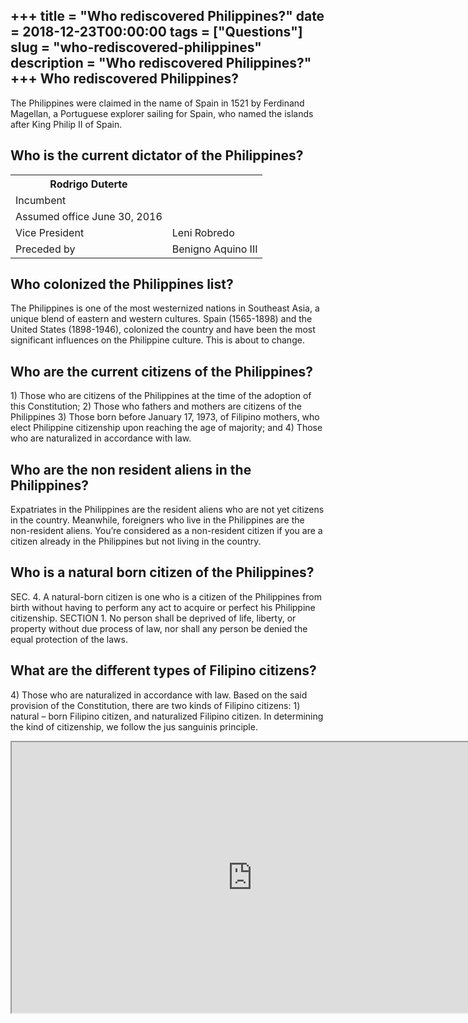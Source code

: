 +++
title = "Who rediscovered Philippines?"
date = 2018-12-23T00:00:00
tags = ["Questions"]
slug = "who-rediscovered-philippines"
description = "Who rediscovered Philippines?"
+++
Who rediscovered Philippines?
-----------------------------

The Philippines were claimed in the name of Spain in 1521 by Ferdinand Magellan, a Portuguese explorer sailing for Spain, who named the islands after King Philip II of Spain.

Who is the current dictator of the Philippines?
-----------------------------------------------

<table><tr><th>Rodrigo Duterte</th></tr><tr><td>Incumbent</td></tr><tr><td>Assumed office June 30, 2016</td></tr><tr><td>Vice President</td><td>Leni Robredo</td></tr><tr><td>Preceded by</td><td>Benigno Aquino III</td></tr></table>

Who colonized the Philippines list?
-----------------------------------

The Philippines is one of the most westernized nations in Southeast Asia, a unique blend of eastern and western cultures. Spain (1565-1898) and the United States (1898-1946), colonized the country and have been the most significant influences on the Philippine culture. This is about to change.

Who are the current citizens of the Philippines?
------------------------------------------------

1\) Those who are citizens of the Philippines at the time of the adoption of this Constitution; 2) Those who fathers and mothers are citizens of the Philippines 3) Those born before January 17, 1973, of Filipino mothers, who elect Philippine citizenship upon reaching the age of majority; and 4) Those who are naturalized in accordance with law.

Who are the non resident aliens in the Philippines?
---------------------------------------------------

Expatriates in the Philippines are the resident aliens who are not yet citizens in the country. Meanwhile, foreigners who live in the Philippines are the non-resident aliens. You’re considered as a non-resident citizen if you are a citizen already in the Philippines but not living in the country.

Who is a natural born citizen of the Philippines?
-------------------------------------------------

SEC. 4. A natural-born citizen is one who is a citizen of the Philippines from birth without having to perform any act to acquire or perfect his Philippine citizenship. SECTION 1. No person shall be deprived of life, liberty, or property without due process of law, nor shall any person be denied the equal protection of the laws.

What are the different types of Filipino citizens?
--------------------------------------------------

4\) Those who are naturalized in accordance with law. Based on the said provision of the Constitution, there are two kinds of Filipino citizens: 1) natural – born Filipino citizen, and naturalized Filipino citizen. In determining the kind of citizenship, we follow the jus sanguinis principle.

<iframe allow="accelerometer; autoplay; clipboard-write; encrypted-media; gyroscope; picture-in-picture" allowfullscreen="" class="__youtube_prefs__  epyt-is-override  no-lazyload" data-no-lazy="1" data-origheight="433" data-origwidth="770" data-skipgform_ajax_framebjll="" height="433" id="_ytid_12373" loading="lazy" src="https://www.youtube.com/embed/1Z4ZrZLZ7iQ?enablejsapi=1&autoplay=0&cc_load_policy=0&cc_lang_pref=&iv_load_policy=1&loop=0&modestbranding=0&rel=1&fs=1&playsinline=0&autohide=2&theme=dark&color=red&controls=1&" title="YouTube player" width="770"></iframe>